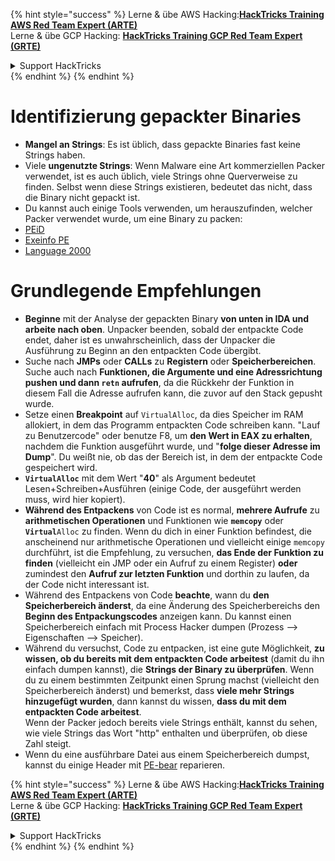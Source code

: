 {% hint style="success" %}
Lerne & übe AWS Hacking:<img src="/.gitbook/assets/arte.png" alt="" data-size="line">[**HackTricks Training AWS Red Team Expert (ARTE)**](https://training.hacktricks.xyz/courses/arte)<img src="/.gitbook/assets/arte.png" alt="" data-size="line">\
Lerne & übe GCP Hacking: <img src="/.gitbook/assets/grte.png" alt="" data-size="line">[**HackTricks Training GCP Red Team Expert (GRTE)**<img src="/.gitbook/assets/grte.png" alt="" data-size="line">](https://training.hacktricks.xyz/courses/grte)

<details>

<summary>Support HackTricks</summary>

* Überprüfe die [**Abonnementpläne**](https://github.com/sponsors/carlospolop)!
* **Tritt der** 💬 [**Discord-Gruppe**](https://discord.gg/hRep4RUj7f) oder der [**Telegram-Gruppe**](https://t.me/peass) bei oder **folge** uns auf **Twitter** 🐦 [**@hacktricks\_live**](https://twitter.com/hacktricks\_live)**.**
* **Teile Hacking-Tricks, indem du PRs an die** [**HackTricks**](https://github.com/carlospolop/hacktricks) und [**HackTricks Cloud**](https://github.com/carlospolop/hacktricks-cloud) GitHub-Repos einreichst.

</details>
{% endhint %}
{% endhint %}


# Identifizierung gepackter Binaries

* **Mangel an Strings**: Es ist üblich, dass gepackte Binaries fast keine Strings haben.
* Viele **ungenutzte Strings**: Wenn Malware eine Art kommerziellen Packer verwendet, ist es auch üblich, viele Strings ohne Querverweise zu finden. Selbst wenn diese Strings existieren, bedeutet das nicht, dass die Binary nicht gepackt ist.
* Du kannst auch einige Tools verwenden, um herauszufinden, welcher Packer verwendet wurde, um eine Binary zu packen:
* [PEiD](http://www.softpedia.com/get/Programming/Packers-Crypters-Protectors/PEiD-updated.shtml)
* [Exeinfo PE](http://www.softpedia.com/get/Programming/Packers-Crypters-Protectors/ExEinfo-PE.shtml)
* [Language 2000](http://farrokhi.net/language/)

# Grundlegende Empfehlungen

* **Beginne** mit der Analyse der gepackten Binary **von unten in IDA und arbeite nach oben**. Unpacker beenden, sobald der entpackte Code endet, daher ist es unwahrscheinlich, dass der Unpacker die Ausführung zu Beginn an den entpackten Code übergibt.
* Suche nach **JMPs** oder **CALLs** zu **Registern** oder **Speicherbereichen**. Suche auch nach **Funktionen, die Argumente und eine Adressrichtung pushen und dann `retn` aufrufen**, da die Rückkehr der Funktion in diesem Fall die Adresse aufrufen kann, die zuvor auf den Stack gepusht wurde.
* Setze einen **Breakpoint** auf `VirtualAlloc`, da dies Speicher im RAM allokiert, in dem das Programm entpackten Code schreiben kann. "Lauf zu Benutzercode" oder benutze F8, um **den Wert in EAX zu erhalten**, nachdem die Funktion ausgeführt wurde, und "**folge dieser Adresse im Dump**". Du weißt nie, ob das der Bereich ist, in dem der entpackte Code gespeichert wird.
* **`VirtualAlloc`** mit dem Wert "**40**" als Argument bedeutet Lesen+Schreiben+Ausführen (einige Code, der ausgeführt werden muss, wird hier kopiert).
* **Während des Entpackens** von Code ist es normal, **mehrere Aufrufe** zu **arithmetischen Operationen** und Funktionen wie **`memcopy`** oder **`Virtual`**`Alloc` zu finden. Wenn du dich in einer Funktion befindest, die anscheinend nur arithmetische Operationen und vielleicht einige `memcopy` durchführt, ist die Empfehlung, zu versuchen, **das Ende der Funktion zu finden** (vielleicht ein JMP oder ein Aufruf zu einem Register) **oder** zumindest den **Aufruf zur letzten Funktion** und dorthin zu laufen, da der Code nicht interessant ist.
* Während des Entpackens von Code **beachte**, wann du **den Speicherbereich änderst**, da eine Änderung des Speicherbereichs den **Beginn des Entpackungscodes** anzeigen kann. Du kannst einen Speicherbereich einfach mit Process Hacker dumpen (Prozess --> Eigenschaften --> Speicher).
* Während du versuchst, Code zu entpacken, ist eine gute Möglichkeit, **zu wissen, ob du bereits mit dem entpackten Code arbeitest** (damit du ihn einfach dumpen kannst), die **Strings der Binary zu überprüfen**. Wenn du zu einem bestimmten Zeitpunkt einen Sprung machst (vielleicht den Speicherbereich änderst) und bemerkst, dass **viele mehr Strings hinzugefügt wurden**, dann kannst du wissen, **dass du mit dem entpackten Code arbeitest**.\
Wenn der Packer jedoch bereits viele Strings enthält, kannst du sehen, wie viele Strings das Wort "http" enthalten und überprüfen, ob diese Zahl steigt.
* Wenn du eine ausführbare Datei aus einem Speicherbereich dumpst, kannst du einige Header mit [PE-bear](https://github.com/hasherezade/pe-bear-releases/releases) reparieren.

{% hint style="success" %}
Lerne & übe AWS Hacking:<img src="/.gitbook/assets/arte.png" alt="" data-size="line">[**HackTricks Training AWS Red Team Expert (ARTE)**](https://training.hacktricks.xyz/courses/arte)<img src="/.gitbook/assets/arte.png" alt="" data-size="line">\
Lerne & übe GCP Hacking: <img src="/.gitbook/assets/grte.png" alt="" data-size="line">[**HackTricks Training GCP Red Team Expert (GRTE)**<img src="/.gitbook/assets/grte.png" alt="" data-size="line">](https://training.hacktricks.xyz/courses/grte)

<details>

<summary>Support HackTricks</summary>

* Überprüfe die [**Abonnementpläne**](https://github.com/sponsors/carlospolop)!
* **Tritt der** 💬 [**Discord-Gruppe**](https://discord.gg/hRep4RUj7f) oder der [**Telegram-Gruppe**](https://t.me/peass) bei oder **folge** uns auf **Twitter** 🐦 [**@hacktricks\_live**](https://twitter.com/hacktricks\_live)**.**
* **Teile Hacking-Tricks, indem du PRs an die** [**HackTricks**](https://github.com/carlospolop/hacktricks) und [**HackTricks Cloud**](https://github.com/carlospolop/hacktricks-cloud) GitHub-Repos einreichst.

</details>
{% endhint %}
</details>
{% endhint %}
